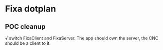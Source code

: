 #  Fixa dotplan

## POC cleanup
√ switch FixaClient and FixaServer. The app should own the server, the CNC should be a client to it.

